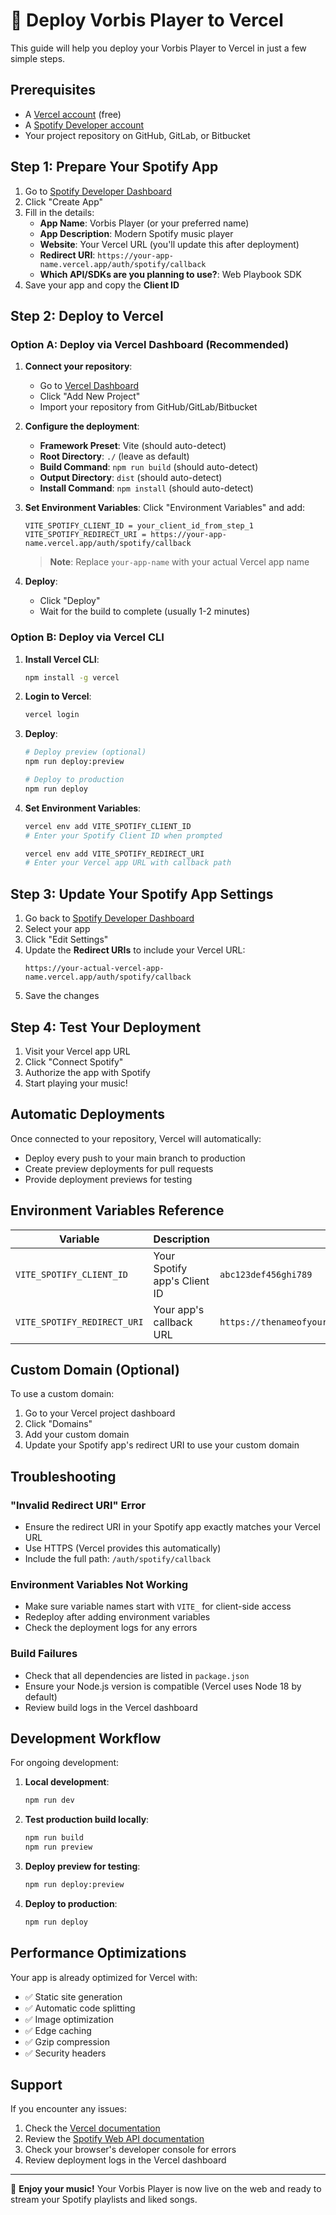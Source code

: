 # 🚀 Deploy Vorbis Player to Vercel

This guide will help you deploy your Vorbis Player to Vercel in just a few simple steps.

## Prerequisites

- A [Vercel account](https://vercel.com/signup) (free)
- A [Spotify Developer account](https://developer.spotify.com/dashboard)
- Your project repository on GitHub, GitLab, or Bitbucket

## Step 1: Prepare Your Spotify App

1. Go to [Spotify Developer Dashboard](https://developer.spotify.com/dashboard)
2. Click "Create App"
3. Fill in the details:
   - **App Name**: Vorbis Player (or your preferred name)
   - **App Description**: Modern Spotify music player
   - **Website**: Your Vercel URL (you'll update this after deployment)
   - **Redirect URI**: `https://your-app-name.vercel.app/auth/spotify/callback`
   - **Which API/SDKs are you planning to use?**: Web Playbook SDK
4. Save your app and copy the **Client ID**

## Step 2: Deploy to Vercel

### Option A: Deploy via Vercel Dashboard (Recommended)

1. **Connect your repository**:
   - Go to [Vercel Dashboard](https://vercel.com/dashboard)
   - Click "Add New Project"
   - Import your repository from GitHub/GitLab/Bitbucket

2. **Configure the deployment**:
   - **Framework Preset**: Vite (should auto-detect)
   - **Root Directory**: `./` (leave as default)
   - **Build Command**: `npm run build` (should auto-detect)
   - **Output Directory**: `dist` (should auto-detect)
   - **Install Command**: `npm install` (should auto-detect)

3. **Set Environment Variables**:
   Click "Environment Variables" and add:
   ```
   VITE_SPOTIFY_CLIENT_ID = your_client_id_from_step_1
   VITE_SPOTIFY_REDIRECT_URI = https://your-app-name.vercel.app/auth/spotify/callback
   ```
   > **Note**: Replace `your-app-name` with your actual Vercel app name

4. **Deploy**:
   - Click "Deploy"
   - Wait for the build to complete (usually 1-2 minutes)

### Option B: Deploy via Vercel CLI

1. **Install Vercel CLI**:
   ```bash
   npm install -g vercel
   ```

2. **Login to Vercel**:
   ```bash
   vercel login
   ```

3. **Deploy**:
   ```bash
   # Deploy preview (optional)
   npm run deploy:preview
   
   # Deploy to production
   npm run deploy
   ```

4. **Set Environment Variables**:
   ```bash
   vercel env add VITE_SPOTIFY_CLIENT_ID
   # Enter your Spotify Client ID when prompted
   
   vercel env add VITE_SPOTIFY_REDIRECT_URI
   # Enter your Vercel app URL with callback path
   ```

## Step 3: Update Your Spotify App Settings

1. Go back to [Spotify Developer Dashboard](https://developer.spotify.com/dashboard)
2. Select your app
3. Click "Edit Settings"
4. Update the **Redirect URIs** to include your Vercel URL:
   ```
   https://your-actual-vercel-app-name.vercel.app/auth/spotify/callback
   ```
5. Save the changes

## Step 4: Test Your Deployment

1. Visit your Vercel app URL
2. Click "Connect Spotify"
3. Authorize the app with Spotify
4. Start playing your music!

## Automatic Deployments

Once connected to your repository, Vercel will automatically:
- Deploy every push to your main branch to production
- Create preview deployments for pull requests
- Provide deployment previews for testing

## Environment Variables Reference

| Variable | Description | Example |
|----------|-------------|---------|
| `VITE_SPOTIFY_CLIENT_ID` | Your Spotify app's Client ID | `abc123def456ghi789` |
| `VITE_SPOTIFY_REDIRECT_URI` | Your app's callback URL | `https://thenameofyour.vercel.app/auth/spotify/callback` |

## Custom Domain (Optional)

To use a custom domain:

1. Go to your Vercel project dashboard
2. Click "Domains"
3. Add your custom domain
4. Update your Spotify app's redirect URI to use your custom domain

## Troubleshooting

### "Invalid Redirect URI" Error
- Ensure the redirect URI in your Spotify app exactly matches your Vercel URL
- Use HTTPS (Vercel provides this automatically)
- Include the full path: `/auth/spotify/callback`

### Environment Variables Not Working
- Make sure variable names start with `VITE_` for client-side access
- Redeploy after adding environment variables
- Check the deployment logs for any errors

### Build Failures
- Check that all dependencies are listed in `package.json`
- Ensure your Node.js version is compatible (Vercel uses Node 18 by default)
- Review build logs in the Vercel dashboard

## Development Workflow

For ongoing development:

1. **Local development**:
   ```bash
   npm run dev
   ```

2. **Test production build locally**:
   ```bash
   npm run build
   npm run preview
   ```

3. **Deploy preview for testing**:
   ```bash
   npm run deploy:preview
   ```

4. **Deploy to production**:
   ```bash
   npm run deploy
   ```

## Performance Optimizations

Your app is already optimized for Vercel with:
- ✅ Static site generation
- ✅ Automatic code splitting
- ✅ Image optimization
- ✅ Edge caching
- ✅ Gzip compression
- ✅ Security headers

## Support

If you encounter any issues:
1. Check the [Vercel documentation](https://vercel.com/docs)
2. Review the [Spotify Web API documentation](https://developer.spotify.com/documentation/web-api/)
3. Check your browser's developer console for errors
4. Review deployment logs in the Vercel dashboard

---

🎵 **Enjoy your music!** Your Vorbis Player is now live on the web and ready to stream your Spotify playlists and liked songs.
